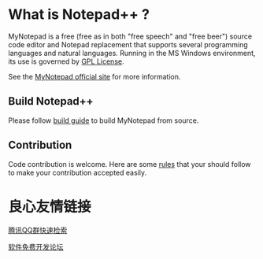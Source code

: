 What is Notepad++ ?
===================

MyNotepad is a free (free as in both "free speech" and "free beer") source code
editor and Notepad replacement that supports several programming languages and
natural languages. Running in the MS Windows environment, its use is governed by
[GPL License](LICENSE).

See the [MyNotepad  official site](https://blog.csdn.net/caimouse) for more information.


Build Notepad++
---------------

Please follow [build guide](BUILD.md) to build MyNotepad  from source.


Contribution
------------

Code contribution is welcome. Here are some [rules](CONTRIBUTING.md) that your should follow to make your contribution accepted easily. 




 # 良心友情链接

[腾讯QQ群快速检索](http://u.720life.cn/s/8cf73f7c)

[软件免费开发论坛](http://u.720life.cn/s/bbb01dc0)